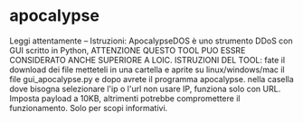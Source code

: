 # apocalypse
Leggi attentamente – Istruzioni: ApocalypseDOS è uno strumento DDoS con GUI scritto in Python, ATTENZIONE QUESTO TOOL PUO ESSRE CONSIDERATO ANCHE SUPERIORE A LOIC. ISTRUZIONI DEL TOOL: fate il download dei file metteteli in una cartella e aprite su linux/windows/mac il file gui_apocalypse.py e dopo avrete il programma apocalypse. nella casella dove bisogna selezionare l'ip o l'url non usare IP, funziona solo con URL. Imposta payload a 10KB, altrimenti potrebbe compromettere il funzionamento. Solo per scopi informativi.
